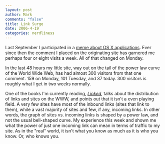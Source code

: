 ```yaml
--- 
layout: post
author: Mark
comments: "false"
title: Link Surge
date: 2006-4-19
categories: nerdliness
---
```

Last September I participated in a <a href="http://gigaom.com/2005/09/03/10macapps/" title="OS X application meme">meme about OS X applications</a>. Ever since then the comment I placed on the originating site has garnered me perhaps four or eight visits a week. All of that changed on Monday.

In the last 48 hours my little site, way out on the tail of the power law curve of the World Wide Web, has had almost 300 visitors from that one comment. 159 on Monday, 101 Tuesday, and 37 today. 300 visitors is roughly what I get in two weeks normally.

One of the books I'm currently reading, <em><a href="http://www.amazon.com/gp/product/0452284392/sr=8-1/qid=1145490370/ref=pd_bbs_1/103-2095777-8484600?%5Fencoding=UTF8" title="Linked">Linked</a></em>, talks about the distribution of links and sites on the WWW, and points out that it isn't a even playing field. A very few sites have most of the inbound links (sites that link to them), while a vast majority of sites and few, if any, incoming links. In other words, the graph of sites vs. incoming links is shaped by a power law, and not the usual bell-shaped curve. My experience this week and shown me what the power of just one incoming link can mean in terms of traffic to my site. As in the "real" world, it isn't what you know as much as it is who you know. Or, who knows you.
